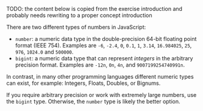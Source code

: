 TODO: the content below is copied from the exercise introduction and probably needs rewriting to a proper concept introduction

There are two different types of numbers in JavaScript:

- `number`: a numeric data type in the double-precision 64-bit floating point
  format (IEEE 754). Examples are `-6`, `-2.4`, `0`, `0.1`, `1`, `3.14`,
  `16.984025`, `25`, `976`, `1024.0` and `500000`.
- `bigint`: a numeric data type that can represent _integers_ in the arbitrary
  precision format. Examples are `-12n`, `0n`, `4n`, and `9007199254740991n`.

In contrast, in many other programming languages different numeric types can exist,
for example: Integers, Floats, Doubles, or Bignums.

If you require arbitrary precision or work with extremely large numbers, use the
`bigint` type. Otherwise, the `number` type is likely the better option.

